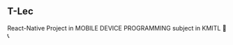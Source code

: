 ## T-Lec
React-Native Project in MOBILE DEVICE PROGRAMMING subject in KMITL :iphone: :telephone_receiver:
